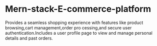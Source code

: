 # Mern-stack-E-commerce-platform
Provides a seamless shopping experience with features like product browsing,cart management,order pro cessing,and secure user authentication.Includes a user profile page to view and manage personal details and  past orders.
